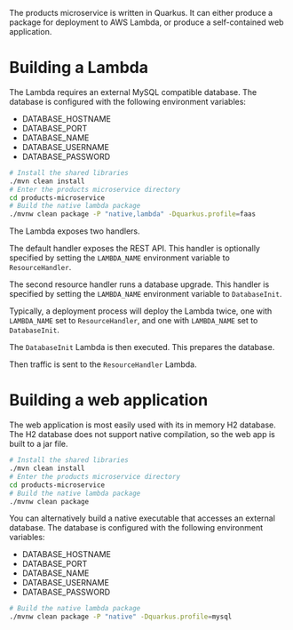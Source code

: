 The products microservice is written in Quarkus. It can either produce a package for deployment to
AWS Lambda, or produce a self-contained web application.

# Building a Lambda

The Lambda requires an external MySQL compatible database. The database is configured with the 
following environment variables:

* DATABASE_HOSTNAME
* DATABASE_PORT
* DATABASE_NAME
* DATABASE_USERNAME
* DATABASE_PASSWORD

```bash
# Install the shared libraries
./mvn clean install
# Enter the products microservice directory
cd products-microservice
# Build the native lambda package
./mvnw clean package -P "native,lambda" -Dquarkus.profile=faas
```

The Lambda exposes two handlers.

The default handler exposes the REST API. This handler is optionally specified by setting the
`LAMBDA_NAME` environment variable to `ResourceHandler`.

The second resource handler runs a database upgrade. This handler is specified by setting the
`LAMBDA_NAME` environment variable to `DatabaseInit`.

Typically, a deployment process will deploy the Lambda twice, one with `LAMBDA_NAME` set to `ResourceHandler`,
and one with `LAMBDA_NAME` set to `DatabaseInit`. 

The `DatabaseInit` Lambda is then executed. This prepares the database.

Then traffic is sent to the `ResourceHandler` Lambda.

# Building a web application

The web application is most easily used with its in memory H2 database. The H2 database does not
support native compilation, so the web app is built to a jar file.

```bash
# Install the shared libraries
./mvn clean install
# Enter the products microservice directory
cd products-microservice
# Build the native lambda package
./mvnw clean package
```

You can alternatively build a native executable that accesses an external database. The database 
is configured with the following environment variables:

* DATABASE_HOSTNAME
* DATABASE_PORT
* DATABASE_NAME
* DATABASE_USERNAME
* DATABASE_PASSWORD

```bash
# Build the native lambda package
./mvnw clean package -P "native" -Dquarkus.profile=mysql
```